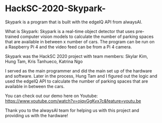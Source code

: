 # HackSC-2020-Skypark-
Skypark is a program that is built with the edgeIQ API from alwaysAI.

What is Skypark:
Skypark is a real-time object detector that uses pre-trained computer vision models to calculate the number of parking spaces that are available in between x number of cars. The program can be run on a Raspberry Pi 4 and the video feed can be from a Pi 4 camera. 

Skypark was the HackSC 2020 project with team members:
Skylar Kim, Hung Tam, Kris Tanhueco, Katrina Ngo

I served as the main programmer and did the main set up of the hardware and software.
Later in the process, Hung Tam and I figured out the logic and used the edgeIQ API to calculate the number of parking spaces that are available in between the cars. 

You can check out our demo here on Youtube:
https://www.youtube.com/watch?v=ojqvGgKvx7c&feature=youtu.be

Thank you to the alwaysAI team for helping us with this project and providing us with the hardware!
